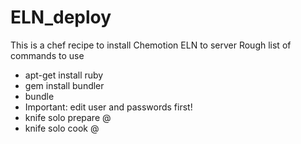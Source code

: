 # ELN_deploy

This is a chef recipe to install Chemotion ELN to server
Rough list of commands to use
* apt-get install ruby
* gem install bundler
* bundle
* Important: edit user and passwords first!
* knife solo prepare <user>@<IP or domain>
* knife solo cook <user>@<IP or domain>
